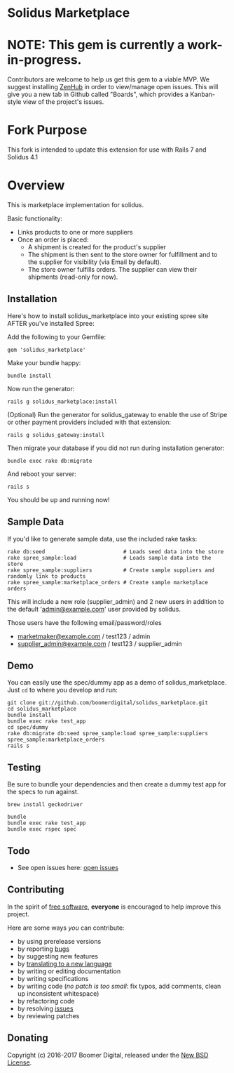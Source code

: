 # Solidus Marketplace

# NOTE: This gem is currently a work-in-progress. 
Contributors are welcome to help us get this gem to a viable MVP.
We suggest installing [ZenHub](http://zenhub.com) in order to view/manage open issues. 
This will give you a new tab in Github called "Boards", which provides a Kanban-style view of the project's issues.

# Fork Purpose
This fork is intended to update this extension for use with Rails 7 and Solidus 4.1

# Overview

This is marketplace implementation for solidus.

Basic functionality:
* Links products to one or more suppliers
* Once an order is placed: 
  * A shipment is created for the product's supplier
  * The shipment is then sent to the store owner for fulfillment and to the supplier for visibility (via Email by default). 
  * The store owner fulfills orders. The supplier can view their shipments (read-only for now).

Installation
------------
Here's how to install solidus_marketplace into your existing spree site AFTER you've installed Spree:

Add the following to your Gemfile:

    gem 'solidus_marketplace'

Make your bundle happy:

    bundle install

Now run the generator:

    rails g solidus_marketplace:install

(Optional) Run the generator for solidus_gateway to enable the use of Stripe or other payment providers
included with that extension:

    rails g solidus_gateway:install

Then migrate your database if you did not run during installation generator:

    bundle exec rake db:migrate

And reboot your server:

    rails s

You should be up and running now!

Sample Data
-----------

If you'd like to generate sample data, use the included rake tasks:

```shell
rake db:seed                         # Loads seed data into the store
rake spree_sample:load               # Loads sample data into the store
rake spree_sample:suppliers          # Create sample suppliers and randomly link to products
rake spree_sample:marketplace_orders # Create sample marketplace orders
```

This will include a new role (supplier_admin) and 2 new users in addition to the default 'admin@example.com' user provided by solidus.

Those users have the following email/password/roles

* marketmaker@example.com / test123 / admin
* supplier_admin@example.com / test123 / supplier_admin

Demo
----

You can easily use the spec/dummy app as a demo of solidus_marketplace. Just `cd` to where you develop and run:

```shell
git clone git://github.com/boomerdigital/solidus_marketplace.git
cd solidus_marketplace
bundle install
bundle exec rake test_app
cd spec/dummy
rake db:migrate db:seed spree_sample:load spree_sample:suppliers spree_sample:marketplace_orders
rails s
```

Testing
-------

Be sure to bundle your dependencies and then create a dummy test app for the specs to run against.

```shell
brew install geckodriver

bundle
bundle exec rake test_app
bundle exec rspec spec
```

Todo
----

* See open issues here: [open issues](https://github.com/boomerdigital/solidus_marketplace/issues)

Contributing
------------

In the spirit of [free software](http://www.fsf.org/licensing/essays/free-sw.html), **everyone** is encouraged to help improve this project.

Here are some ways *you* can contribute:

* by using prerelease versions
* by reporting [bugs](https://github.com/boomerdigital/solidus_marketplace/issues)
* by suggesting new features
* by [translating to a new language](https://github.com/boomerdigital/solidus_marketplace/tree/master/config/locales)
* by writing or editing documentation
* by writing specifications
* by writing code (*no patch is too small*: fix typos, add comments, clean up inconsistent whitespace)
* by refactoring code
* by resolving [issues](https://github.com/boomerdigital/solidus_marketplace/issues)
* by reviewing patches

Donating
--------

Copyright (c) 2016-2017 Boomer Digital, released under the [New BSD License](https://github.com/boomerdigital/solidus_marketplace/tree/master/LICENSE).
